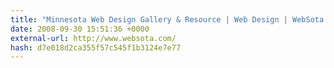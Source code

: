 ```yaml
---
title: "Minnesota Web Design Gallery & Resource | Web Design | WebSota.com"
date: 2008-09-30 15:51:36 +0000
external-url: http://www.websota.com/
hash: d7e018d2ca355f57c545f1b3124e7e77
---
```



